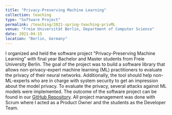 ```yaml
---
title: "Privacy-Preserving Machine Learning"
collection: teaching
type: "Software Project"
permalink: /teaching/2021-spring-teaching-privML
venue: "Freie Universität Berlin, Department of Computer Science"
date: 2021-04-15
location: "Berlin, Germany"
---
```


I organized and held the software project "Privacy-Preserving Machine Learning" with final year Bachelor and Master students from Freie University Berlin.
The goal of the project was to build a software library that allows non-privacy-expert machine learning (ML) practitioners to evaluate the privacy of their neural networks.
Additionally, the tool should help non-ML-experts who are in charge with system security to get an impression about the model privacy.
To evaluate the privacy, several attacks against ML models were implemented.
The outcome of the software project can be found in our [GitHub Repository](https://github.com/privML/privacy-evaluator).
All project management was done with Scrum where I acted as a Product Owner and the students as the Developer Team.
